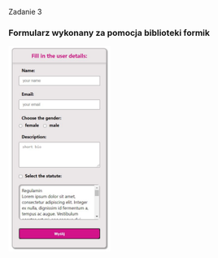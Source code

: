 Zadanie 3
<h3>Formularz wykonany za pomocja biblioteki formik </h3>
<img src="demo.jpg" alt="Formularz" width="200px">
